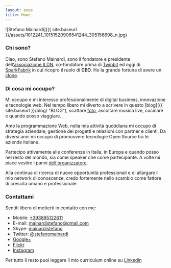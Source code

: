 ```yaml
---
layout: page
title: Home
---
```


![Stefano Mainardi]({{ site.baseurl }}/assets/1012241_10151520906541244_305156698_n.jpg)

### Chi sono?

Ciao, sono Stefano Mainardi, sono il fondatore e presidente dell[‘associazione ILDN](http://associazione.ildn.net/), co-fondatore prima di [Twinbit](http://www.twinbit.it/) ed oggi di [SparkFabrik](http://www.sparkfabrik.com) in cui ricopro il ruolo di **CEO**. Ho la grande fortuna di avere un [clone](http://www.twitter.com/paolomainardi).

### Di cosa mi occupo?

Mi occupo e mi interesso professionalmente di digital business, innovazione e tecnologie web. Nel tempo libero mi diverto a scrivere in questo [blog]({{ site.baseurl }}/blog/ "BLOG"), scattare [foto](http://www.flickr.com/photos/mainardi/), ascoltare musica live, cucinare e quando posso viaggiare.

Amo la programmazione Web, nella mia attività quotidiana mi occupo di strategia aziendale, gestione dei progetti e relazioni con partner e clienti. Da diversi anni mi occupo di promuovere tecnologie Open Source tra le aziende italiane.

Partecipo attivamente alle conferenze in Italia, in Europa e quando posso nel resto del mondo, sia come speaker che come partecipante. A volte mi piace vestire i panni [dell'organizzatore](http://www.drupalday.it).

Alla continua di ricerca di nuove opportunità professionali e di allargare il mio network di conoscenze, credo fortemente nello scambio come fattore di crescita umano e professionale.

### Contattami

Sentiti libero di metterti in contatto con me:

* Mobile: [+393895122611](tel://+393280952418)
* E-mail: [mainardistefano@gmail.com](mailto:mainardistefano@gmail.com)
* Skype: [mainardistefano](skype:mainardistefano?call)
* Twitter: [@stefanomainardi](https://www.twitter.com/stefanomainardi/)
* [Google+](https://plus.google.com/u/0/+StefanoMainardi)
* [Flickr](http://www.flickr.com/photos/mainardi/)
* [Instagram](http://instagram.com/stefanomainardi)

Per tutto il resto puoi leggere il mio curriculum online su [Linkedin](http://www.linkedin.com/in/mainardi)

